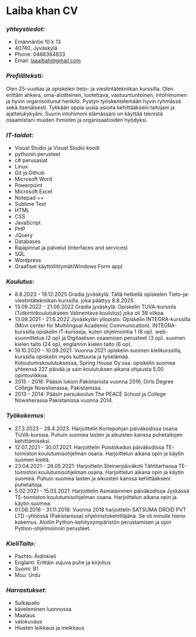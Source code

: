 # **Laiba khan CV**
### ***yhteystiedot:*** 
- Emännäntie 10 k 13
- 40740, Jyväskylä
- Phone: 0466364833
- Email: laaaibah@gmail.com 

### ***Profiiliteksti:***
Olen 25-vuotias ja opiskelen tieto- ja viestintätekniikan kurssilla. Olen erittäin ahkera, oma-aloitteinen, luotettava, vastuuntuntoinen, intohimoinen ja hyvin organisoitunut henkilö. Pystyn työskentelemään hyvin ryhmässä sekä itsenäisesti. Tykkään oppia uusia asioita kehittääkseni taitojani ja ajattelukykyäni. Suurin intohimoni elämässäni on käyttää teknistä osaamistani muiden ihmisten ja organisaatioiden hyödyksi.

### ***IT-taidot:***
- Visual Studio ja Visual Studio koodi
- pythonin perusteet
- c# perusasiat
- Linux
- Git ja Github
- Microsoft Word
- Powerpoint
- Microsoft Excel
- Notepad ++ 
- Sublime Text
- HTML
- CSS
- JavaScript
- PHP
- JQuery
- Databases
- Rajapinnat ja palvelut (interfaces and services)
- SQL
- Wordpress
- Graafiset käyttöliittymät(Windows Form app)

### ***Koulutus:***
- 8.8.2023 - 19.12.2025 Gradia jyväskylä: Tällä hetkellä opiskelen Tieto-ja-viestintätekniikan kurssilla. joka päättyy 8.8.2025.
- 13.09.2022 - 21.06.2022 Gradia jyväskylä: Opiskelin TUVA-kurssila (Tutkintokoulutukseen Valmentava koulutus) joka oli 38 viikoa.
- 13.09.2021 - 21.6.2022 Jyväskylän yliopisto: Opiskelin INTEGRA-kurssilla (Movi center for Multilingual Academic Communication). INTEGRA-kurssilla opiskelin IT-kursseja, kuten ohjelmointia 1 (6 op). web-suunnittelua (2 op) ja Digitaalisen osaamisen perusteet (3 op). suomen kielen taito (24 op), englannin kielen taito (6 op).
- 19.10.2020 - 10.09.2021: Vuonna 2021 opiskelin suomen kielikurssilla, kurssilla opiskelin myös kulttuuria ja työelämää. Kotoutumiskoulutuksessa, Spring House Oy:ssa. opiskelin suomea yhteensä 227 päivää ja sain  koulutuksen aikana ohjausta 5,00 opintoviikkoa.
- 2015 - 2016: Pääsin lukion Pakistanista vuonna 2016, Girls Degree College Nowsherassa, Pakistanissa. 
- 2013 - 2014:  Pääsin persukoulun The PEACE School ja College Nowsherassa Pakistanissa vuonna 2014.


### ***Työkokemus:***
- 27.3.2023 - 28.4.2023: Harjoittelin Kortepohjan päiväkodissa osana TUVA-kurssia. Puhuin suomea lasten ja aikuisten kanssa puhetaitojen kehittämiseksi.
- 12.07.2021 - 30.07.2021: Harjoittelin Puistokadun päiväkodissa TE-toimiston koulutumisohjelman osana. Harjoittelun aikana opin ja käytin suomen kieltä. 
- 23.04.2021 - 28.05.2021: Harjoittelin Steinerpäiväkoti Tähtitarhassa  TE-toimiston koulutumisohjelman osana. Harjoittelun aikana opin ja käytin suomea. Puhuin suomea lasten ja aikuisten kanssa kehittääkseni puhetaitoja.
- 5.02.2021 - 15.03.2021:  Harjoittelin Asmalammen päiväkodissa Jyskässä  TE-toimiston koulutumisohjelman osana. Harjoittelun aikana opin ja käytin suomea.
- 01.08.2018 - 31.11.2018: Vuonna 2018 harjoittelin SATSUMA DROID PVT LTD -yhtiössä (Pakistanissa) ohjelmistokehittäjänä. Se oli minulle hieno kokemus. Aloitin Python-kehitysympäristön perustamisen ja opin Python-ohjelmoinnin perusteet.

### ***KieliTaito:***
- Pashto: Äidinkieli
- Englanti: Erittäin sujuva puhe ja kirjoitus
- Suomi: B1 
- Muu: Urdu

### ***Harrastukset:***
- Sulkapallo 
- käveleminen luonnossa
- Maalaus
- valokuvaus
- Hiusten leikkaus ja meikkaus